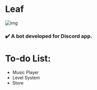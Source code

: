 # Leaf

![img](https://i.imgur.com/wkBRfd9.png)


### :heavy_check_mark: A bot developed for Discord app.

# To-do List:
* Music Player
* Level System
* Store
